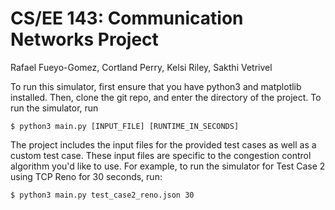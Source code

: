 # CS/EE 143: Communication Networks Project
Rafael Fueyo-Gomez, Cortland Perry, Kelsi Riley, Sakthi Vetrivel

To run this simulator, first ensure that you have python3 and matplotlib installed. Then, clone the git repo, and enter the directory of the project. To run the simulator, run

```console
$ python3 main.py [INPUT_FILE] [RUNTIME_IN_SECONDS]
````

The project includes the input files for the provided test cases as well as a custom test case. These input files are specific to the congestion control algorithm you'd like to use. For example, to run the simulator for Test Case 2 using TCP Reno for 30 seconds, run:

```console
$ python3 main.py test_case2_reno.json 30
````
